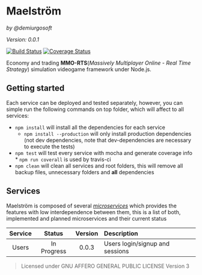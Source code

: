 Maelström
===========
_by @demiurgosoft_

_Version: 0.0.1_

[![Build Status](https://travis-ci.org/demiurgosoft/maelstrom.svg)](https://travis-ci.org/demiurgosoft/maelstrom)
[![Coverage Status](https://coveralls.io/repos/demiurgosoft/maelstrom/badge.svg?branch=master&service=github)](https://coveralls.io/github/demiurgosoft/maelstrom?branch=master)

Economy and trading **MMO-RTS**(_Massively Multiplayer Online - Real Time Strategy_) simulation videogame framework under Node.js. 

## Getting started
Each service can be deployed and tested separately, however, you can simple run the following commands on top folder, which will affect to all services:
* `npm install` will install all the dependencies for each service
    * `npm install --production` will only install production dependencies (not dev dependencies, note that dev-dependencies are necessary to execute the tests)
* `npm test` will test every service with mocha and generate coverage info
        * `npm run coverall` is used by travis-ci
* `npm clean` will clean all services and root folders, this will remove all backup files, unnecessary folders and **all** dependencies 


## Services
Maelström is composed of several [_microservices_](https://github.com/demiurgosoft/maelstrom/tree/master/services) which provides the features with low interdependence between them, this is a list of both, implemented and planned microservices and their current status

|**Service** |**Status** |**Version**|**Description**                  |
|:----------:|:---------:|:---------:|:--------------------------------|
|Users		 |In Progress|0.0.3  	 |Users login/signup and sessions  |

> Licensed under GNU AFFERO GENERAL PUBLIC LICENSE Version 3
